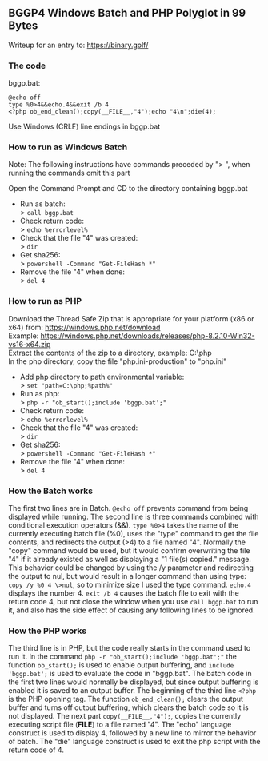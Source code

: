 
## BGGP4 Windows Batch and PHP Polyglot in 99 Bytes

Writeup for an entry to: https://binary.golf/

### The code

bggp.bat:
```
@echo off
type %0>4&&echo.4&&exit /b 4
<?php ob_end_clean();copy(__FILE__,"4");echo "4\n";die(4);
```

Use Windows (CRLF) line endings in bggp.bat

### How to run as Windows Batch

Note: The following instructions have commands preceded by "\> ", when running the commands omit this part

Open the Command Prompt and CD to the directory containing bggp.bat

- Run as batch:  
  \> `call bggp.bat`
- Check return code:  
  \> `echo %errorlevel%`
- Check that the file "4" was created:  
  \> `dir`
- Get sha256:  
  \> `powershell -Command "Get-FileHash *"`
- Remove the file "4" when done:  
  \> `del 4`

### How to run as PHP

Download the Thread Safe Zip that is appropriate for your platform (x86 or x64) from: https://windows.php.net/download  
Example: https://windows.php.net/downloads/releases/php-8.2.10-Win32-vs16-x64.zip  
Extract the contents of the zip to a directory, example: C:\php  
In the php directory, copy the file "php.ini-production" to "php.ini"

- Add php directory to path environmental variable:  
  \> `set "path=C:\php;%path%"`
- Run as php:  
  \> `php -r "ob_start();include 'bggp.bat';"`
- Check return code:  
  \> `echo %errorlevel%`
- Check that the file "4" was created:  
  \> `dir`
- Get sha256:  
  \> `powershell -Command "Get-FileHash *"`
- Remove the file "4" when done:  
  \> `del 4`

### How the Batch works

The first two lines are in Batch. `@echo off` prevents command from being displayed while running. The second line is three commands combined with conditional execution operators (&&). `type %0>4` takes the name of the currently executing batch file (%0), uses the "type" command to get the file contents, and redirects the output (\>4) to a file named "4". Normally the "copy" command would be used, but it would confirm overwriting the file "4" if it already existed as well as displaying a "1 file(s) copied." message. This behavior could be changed by using the /y parameter and redirecting the output to nul, but would result in a longer command than using type: `copy /y %0 4 \>nul`, so to minimize size I used the type command. `echo.4` displays the number 4. `exit /b 4` causes the batch file to exit with the return code 4, but not close the window when you use `call bggp.bat` to run it, and also has the side effect of causing any following lines to be ignored.

### How the PHP works

The third line is in PHP, but the code really starts in the command used to run it. In the command `php -r "ob_start();include 'bggp.bat';"` the function `ob_start();` is used to enable output buffering, and `include 'bggp.bat';` is used to evaluate the code in "bggp.bat". The batch code in the first two lines would normally be displayed, but since output buffering is enabled it is saved to an output buffer. The beginning of the third line `<?php` is the PHP opening tag. The function `ob_end_clean();` clears the output buffer and turns off output buffering, which clears the batch code so it is not displayed. The next part `copy(__FILE__,"4");`, copies the currently executing script file (__FILE__) to a file named "4". The "echo" language construct is used to display 4, followed by a new line to mirror the behavior of batch. The "die" language construct is used to exit the php script with the return code of 4.
